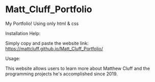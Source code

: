 # Matt_Cluff_Portfolio
My Portfolio! Using only html &amp; css

Installation Help:

Simply copy and paste the website link: https://mattcluff.github.io/Matt_Cluff_Portfolio/

Usage:

This website allows users to learn more about Matthew Cluff and the programming projects he's accomplished since 2019.
